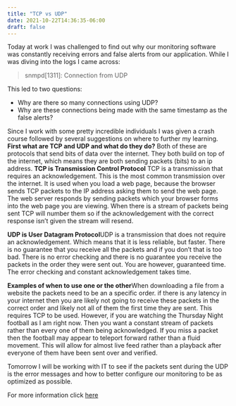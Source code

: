 ```yaml
---
title: "TCP vs UDP"
date: 2021-10-22T14:36:35-06:00
draft: false
---
```



Today at work I was challenged to find out why our monitoring software was constantly receiving errors and false alerts from our application. While I was diving into the logs I came across:

> snmpd[1311]: Connection from UDP

This led to two questions:
* Why are there so many connections using UDP?
* Why are these connections being made with the same timestamp as the false alerts?

Since I work with some pretty incredible individuals I was given a crash course followed by several suggestions on where to further my learning. **First what are TCP and UDP and what do they do?** Both of these are protocols that send bits of data over the internet. They both build on top of the internet, which means they are both sending packets (bits) to an ip address. **TCP is Transmission Control Protocol** TCP is a transmission that requires an acknowledgement. This is the most common transmission over the internet. It is used when you load a web page, because the browser sends TCP packets to the IP address asking them to send the web page. The web server responds by sending packets which your browser forms into the web page you are viewing. When there is a stream of packets being sent TCP will number them so if the acknowledgement with the correct response isn’t given the stream will resend.

**UDP is User Datagram Protocol**UDP is a transmission that does not require an acknowledgement. Which means that it is less reliable, but faster. There is no guarantee that you receive all the packets and if you don’t that is too bad. There is no error checking and there is no guarantee you receive the packets in the order they were sent out. You are however, guaranteed time. The error checking and constant acknowledgement takes time.

**Examples of when to use one or the other**When downloading a file from a website the packets need to be an a specific order. if there is any latency in your internet then you are likely not going to receive these packets in the correct order and likely not all of them the first time they are sent. This requires TCP to be used. However, if you are watching the Thursday Night football as I am right now. Then you want a constant stream of packets rather than every one of them being acknowledged. If you miss a packet then the football may appear to teleport forward rather than a fluid movement. This will allow for almost live feed rather than a playback after everyone of them have been sent over and verified.

Tomorrow I will be working with IT to see if the packets sent during the UDP is the error messages and how to better configure our monitoring to be as optimized as possible.

For more information click [here](http://www.howtogeek.com/190014/htg-explains-what-is-the-difference-between-tcp-and-udp/)